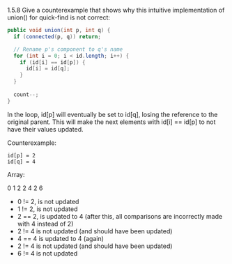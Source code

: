 1.5.8 Give a counterexample that shows why this intuitive implementation of union()
for quick-find is not correct:

```java
public void union(int p, int q) {
  if (connected(p, q)) return;

  // Rename p's component to q's name
  for (int i = 0; i < id.length; i++) {
    if (id[i] == id[p]) {
      id[i] = id[q];
    }
  }
  
  count--;
}

```

In the loop, id[p] will eventually be set to id[q], losing the reference to the original parent.
This will make the next elements with id[i] == id[p] to not have their values updated.

Counterexample:

```
id[p] = 2
id[q] = 4
```

Array:

0 1 2 2 4 2 6

* 0 != 2, is not updated
* 1 != 2, is not updated
* 2 == 2, is updated to 4 (after this, all comparisons are incorrectly made with 4 instead of 2)
* 2 != 4 is not updated (and should have been updated)
* 4 == 4 is updated to 4 (again)
* 2 != 4 is not updated (and should have been updated)
* 6 != 4 is not updated
